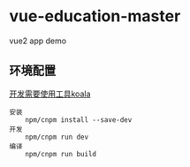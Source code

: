 # vue-education-master
vue2 app demo

## 环境配置
[开发需要使用工具koala](http://koala-app.com/)
```
安装
    npm/cnpm install --save-dev
开发
    npm/cnpm run dev
编译
    npm/cnpm run build
```

